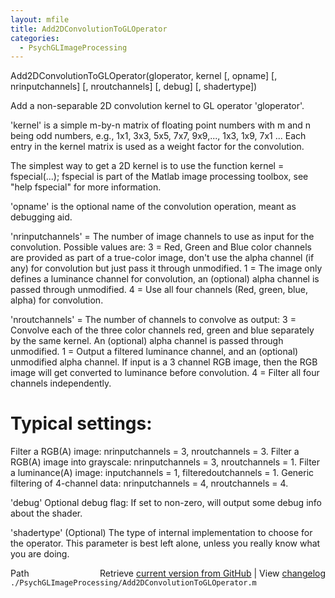 ```yaml
---
layout: mfile
title: Add2DConvolutionToGLOperator
categories:
  - PsychGLImageProcessing
---
```


Add2DConvolutionToGLOperator\(gloperator, kernel \[, opname\] \[, nrinputchannels\] \[, nroutchannels\] \[, debug\] \[, shadertype\]\)

Add a non\-separable 2D convolution kernel to GL operator 'gloperator'.

'kernel' is a simple m\-by\-n matrix of floating point numbers with m and
n being odd numbers, e.g., 1x1, 3x3, 5x5, 7x7, 9x9,..., 1x3, 1x9, 7x1 ...
Each entry in the kernel matrix is used as a weight factor for the
convolution.

The simplest way to get a 2D kernel is to use the function
kernel = fspecial\(...\); fspecial is part of the Matlab image
processing toolbox, see "help fspecial" for more information.

'opname' is the optional name of the convolution operation, meant as
debugging aid.

'nrinputchannels' = The number of image channels to use as input for the
convolution. Possible values are: 3 = Red, Green and Blue color channels are
provided as part of a true\-color image, don't use the alpha channel \(if
any\) for convolution but just pass it through unmodified. 1 = The image
only defines a luminance channel for convolution, an \(optional\) alpha
channel is passed through unmodified. 4 = Use all four channels \(Red,
green, blue, alpha\) for convolution.

'nroutchannels' = The number of channels to convolve as output: 3 =
Convolve each of the three color channels red, green and blue separately
by the same kernel. An \(optional\) alpha channel is passed through unmodified.
1 = Output a filtered luminance channel, and an \(optional\) unmodified
alpha channel. If input is a 3 channel RGB image, then the RGB image will
get converted to luminance before convolution. 4 = Filter all four
channels independently.

# Typical settings:

Filter a RGB\(A\) image: nrinputchannels = 3, nroutchannels = 3.
Filter a RGB\(A\) image into grayscale: nrinputchannels = 3, nroutchannels = 1.
Filter a luminance\(A\) image: inputchannels = 1, filteredoutchannels = 1.
Generic filtering of 4\-channel data: nrinputchannels = 4, nroutchannels = 4.

'debug' Optional debug flag: If set to non\-zero, will output some debug
info about the shader.

'shadertype' \(Optional\) The type of internal implementation to choose for
the operator. This parameter is best left alone, unless you really know
what you are doing.


<div class="code_header" style="text-align:right;">
  <span style="float:left;">Path&nbsp;&nbsp;</span> <span class="counter">Retrieve <a href=
  "https://raw.github.com/Psychtoolbox-3/Psychtoolbox-3/beta/./PsychGLImageProcessing/Add2DConvolutionToGLOperator.m">current version from GitHub</a> | View <a href=
  "https://github.com/Psychtoolbox-3/Psychtoolbox-3/commits/beta/./PsychGLImageProcessing/Add2DConvolutionToGLOperator.m">changelog</a></span>
</div>
<div class="code">
  <code>./PsychGLImageProcessing/Add2DConvolutionToGLOperator.m</code>
</div>
